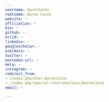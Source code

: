 ```yaml
---
username: AaronCaine
realname: Aaron Caine
website: ~
affiliation: ~
bio: ~
github: ~
orcid: ~
linkedin: ~
googlescholar: ~
wikidata: ~
twitter: ~
mastodon-url: ~
meta: ~
instagram: ~
redirect_from:
- /index.php/User:AaronCaine
- /index.php/Special:Contributions/AaronCaine
email: ~

---
```

